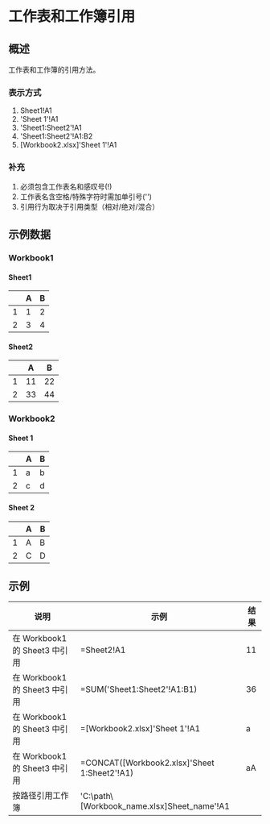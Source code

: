 # 工作表和工作簿引用

## 概述

工作表和工作簿的引用方法。

### 表示方式

1. Sheet1!A1
2. 'Sheet 1'!A1
3. 'Sheet1:Sheet2'!A1
4. 'Sheet1:Sheet2'!A1:B2
5. [Workbook2.xlsx]'Sheet 1'!A1

### 补充

1. 必须包含工作表名和感叹号(!)
2. 工作表名含空格/特殊字符时需加单引号('')
3. 引用行为取决于引用类型（相对/绝对/混合）

## 示例数据

### Workbook1

#### Sheet1

|     | A   | B   |
| --- | --- | --- |
| 1   | 1   | 2   |
| 2   | 3   | 4   |

#### Sheet2

|     | A   | B   |
| --- | --- | --- |
| 1   | 11  | 22  |
| 2   | 33  | 44  |

### Workbook2

#### Sheet 1

|     | A   | B   |
| --- | --- | --- |
| 1   | a   | b   |
| 2   | c   | d   |

#### Sheet 2

|     | A   | B   |
| --- | --- | --- |
| 1   | A   | B   |
| 2   | C   | D   |

## 示例

| 说明 | 示例 | 结果 |
| --- | --- | --- |
| 在 Workbook1 的 Sheet3 中引用 | =Sheet2!A1 | 11 |
| 在 Workbook1 的 Sheet3 中引用 | =SUM('Sheet1:Sheet2'!A1:B1) | 36 |
| 在 Workbook1 的 Sheet3 中引用 | =[Workbook2.xlsx]'Sheet 1'!A1 | a |
| 在 Workbook1 的 Sheet3 中引用 | =CONCAT([Workbook2.xlsx]'Sheet 1:Sheet2'!A1) | aA |
| 按路径引用工作簿 | 'C:\path\\[Workbook_name.xlsx]Sheet_name'!A1 |  |
